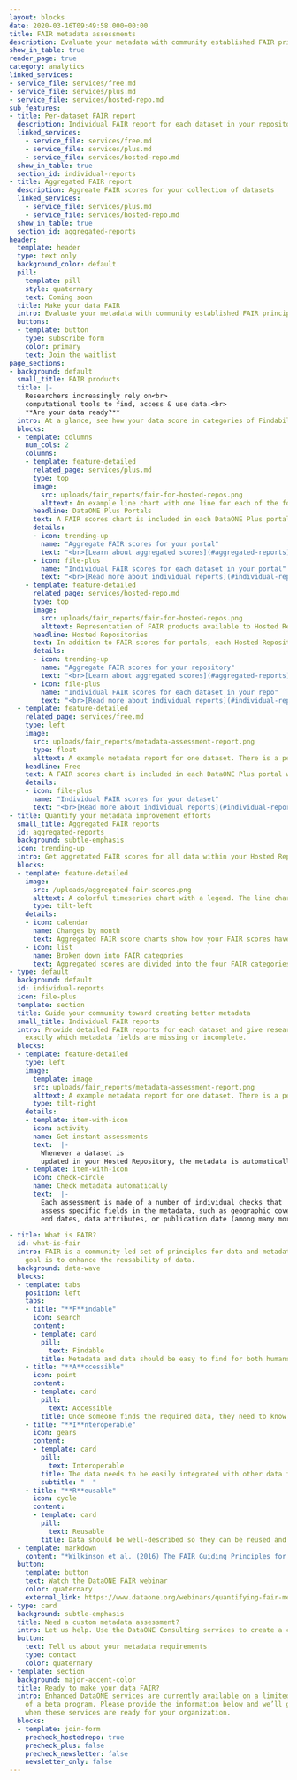```yaml
---
layout: blocks
date: 2020-03-16T09:49:58.000+00:00
title: FAIR metadata assessments
description: Evaluate your metadata with community established FAIR principles
show_in_table: true
render_page: true
category: analytics
linked_services:
- service_file: services/free.md
- service_file: services/plus.md
- service_file: services/hosted-repo.md
sub_features:
- title: Per-dataset FAIR report
  description: Individual FAIR report for each dataset in your repository
  linked_services:
    - service_file: services/free.md
    - service_file: services/plus.md
    - service_file: services/hosted-repo.md
  show_in_table: true
  section_id: individual-reports
- title: Aggregated FAIR report
  description: Aggreate FAIR scores for your collection of datasets
  linked_services:
    - service_file: services/plus.md
    - service_file: services/hosted-repo.md
  show_in_table: true
  section_id: aggregated-reports
header:
  template: header
  type: text only
  background_color: default
  pill:
    template: pill
    style: quaternary
    text: Coming soon
  title: Make your data FAIR
  intro: Evaluate your metadata with community established FAIR principles.
  buttons:
  - template: button
    type: subscribe form
    color: primary
    text: Join the waitlist
page_sections:
- background: default
  small_title: FAIR products
  title: |- 
    Researchers increasingly rely on<br>
    computational tools to find, access & use data.<br>
    **Are your data ready?**
  intro: At a glance, see how your data score in categories of Findability, Accessibility, Interoperability, and Reusability ("FAIR"). With assessments based on the [community established FAIR data principles](#what-is-fair), you can guide your community toward maximizing the value of their digital assets.
  blocks:
  - template: columns
    num_cols: 2
    columns:
    - template: feature-detailed
      related_page: services/plus.md 
      type: top
      image:
        src: uploads/fair_reports/fair-for-hosted-repos.png
        alttext: An example line chart with one line for each of the four FAIR metrics (Findability, Accessibility, Interoperability, and Reusability) showing changes in scores per month
      headline: DataONE Plus Portals
      text: A FAIR scores chart is included in each DataONE Plus portal with scores that summarize the dataset collection. Additionally, access assessments for each and each dataset in your portal.
      details:
      - icon: trending-up
        name: "Aggregate FAIR scores for your portal"
        text: "<br>[Learn about aggregated scores](#aggregated-reports)"
      - icon: file-plus
        name: "Individual FAIR scores for each dataset in your portal"
        text: "<br>[Read more about individual reports](#individual-reports)"
    - template: feature-detailed
      related_page: services/hosted-repo.md
      type: top
      image:
        src: uploads/fair_reports/fair-for-hosted-repos.png
        alttext: Representation of FAIR products available to Hosted Repository users. A time series chart of aggregated FAIR metrics over time, and a stack of individual metadata assessment for each dataset. The individual assessment shows 38 metadata checks and an overall score for each of the four FAIR metrics (Findability, Accessibility, Interoperability, and Reusability)
      headline: Hosted Repositories
      text: In addition to FAIR scores for portals, each Hosted Repository includes a FAIR scores chart for the entire repository holdings, plus individual assessments for each and every dataset
      details:
      - icon: trending-up
        name: "Aggregate FAIR scores for your repository"
        text: "<br>[Learn about aggregated scores](#aggregated-reports)"
      - icon: file-plus
        name: "Individual FAIR scores for each dataset in your repo"
        text: "<br>[Read more about individual reports](#individual-reports)"
  - template: feature-detailed
    related_page: services/free.md 
    type: left
    image:
      src: uploads/fair_reports/metadata-assessment-report.png
      type: float
      alttext: A example metadata report for one dataset. There is a percentage score for each of the four FAIR metrics, a donut chart giving a summary of the 38 metadata checks completed, and section headings showing which checks passed or failed. These sections indicate 31 checks out of 37 passed, 1 check had a warning, 3 checks failed, and there were 4 informational checks. Text at the top of the report says 'After running your metadata against our standard set of metadata, data, and congruency checks, we have found the following potential issues. Please assist us in improving the discoverability and reusability of your research data by addressing the issues below.' 
    headline: Free
    text: A FAIR scores chart is included in each DataONE Plus portal with scores that summarize the dataset collection. Additionally, access assessments for each and each dataset in your portal.
    details:
    - icon: file-plus
      name: "Individual FAIR scores for your dataset"
      text: "<br>[Read more about individual reports](#individual-reports)"
- title: Quantify your metadata improvement efforts
  small_title: Aggregated FAIR reports
  id: aggregated-reports
  background: subtle-emphasis
  icon: trending-up
  intro: Get aggretated FAIR scores for all data within your Hosted Repository or DataONE Plus portal
  blocks:
  - template: feature-detailed
    image:
      src: /uploads/aggregated-fair-scores.png
      alttext: A colorful timeseries chart with a legend. The line chart includes one line for each of the four FAIR metrics (Findability, Accessibility, Interoperability, and Reusability) showing changes in scores per month. The legend indicates the current score for each metric as a percentage.
      type: tilt-left
    details:
    - icon: calendar
      name: Changes by month
      text: Aggregated FAIR score charts show how your FAIR scores have changed month-to-month
    - icon: list
      name: Broken down into FAIR categories
      text: Aggregated scores are divided into the four FAIR categories, so you can pinpoint areas that need improvement and see what your metadata strengths are.
- type: default
  background: default
  id: individual-reports
  icon: file-plus
  template: section
  title: Guide your community toward creating better metadata
  small_title: Individual FAIR reports
  intro: Provide detailed FAIR reports for each dataset and give researchers the power to discover
    exactly which metadata fields are missing or incomplete.
  blocks:
  - template: feature-detailed
    type: left
    image:
      template: image
      src: uploads/fair_reports/metadata-assessment-report.png
      alttext: A example metadata report for one dataset. There is a percentage score for each of the four FAIR metrics, a donut chart giving a summary of the 38 metadata checks completed, and section headings showing which checks passed or failed. These sections indicate 31 checks out of 37 passed, 1 check had a warning, 3 checks failed, and there were 4 informational checks. Text at the top of the report says 'After running your metadata against our standard set of metadata, data, and congruency checks, we have found the following potential issues. Please assist us in improving the discoverability and reusability of your research data by addressing the issues below.' 
      type: tilt-right
    details:
    - template: item-with-icon
      icon: activity
      name: Get instant assessments
      text:  |-
        Whenever a dataset is
        updated in your Hosted Repository, the metadata is automatically assessed.
    - template: item-with-icon
      icon: check-circle
      name: Check metadata automatically
      text:  |-
        Each assessment is made of a number of individual checks that
        assess specific fields in the metadata, such as geographic coverage, start and
        end dates, data attributes, or publication date (among many more).
    
- title: What is FAIR?
  id: what-is-fair
  intro: FAIR is a community-led set of principles for data and metadata, whose ultimate
    goal is to enhance the reusability of data.
  background: data-wave
  blocks:
  - template: tabs
    position: left
    tabs:
    - title: "**F**indable"
      icon: search
      content:
      - template: card
        pill:
          text: Findable
        title: Metadata and data should be easy to find for both humans and computers.
    - title: "**A**ccessible"
      icon: point
      content:
      - template: card
        pill:
          text: Accessible
        title: Once someone finds the required data, they need to know how the data can be accessed.
    - title: "**I**nteroperable"
      icon: gears
      content:
      - template: card
        pill:
          text: Interoperable
        title: The data needs to be easily integrated with other data for analysis, storage, and processing.
        subtitle: "  "
    - title: "**R**eusable"
      icon: cycle
      content:
      - template: card
        pill:
          text: Reusable
        title: Data should be well-described so they can be reused and replicated in different settings.
  - template: markdown
    content: "*Wilkinson et al. (2016) The FAIR Guiding Principles for scientific data management and stewardship. Scientific Data, 3:160018. [https://doi.org/10.1038/sdata.2016.18](https://doi.org/10.1038/sdata.2016.18)*"
  button:
    template: button
    text: Watch the DataONE FAIR webinar
    color: quaternary
    external_link: https://www.dataone.org/webinars/quantifying-fair-metadata-improvement-and-guidance-dataone-repository-network
- type: card
  background: subtle-emphasis
  title: Need a custom metadata assessment?
  intro: Let us help. Use the DataONE Consulting services to create a custom metadata assessment report built specifically for your data management requirements.
  button:
    text: Tell us about your metadata requirements
    type: contact
    color: quaternary
- template: section
  background: major-accent-color
  title: Ready to make your data FAIR?
  intro: Enhanced DataONE services are currently available on a limited basis as part
    of a beta program. Please provide the information below and we’ll get in touch
    when these services are ready for your organization.
  blocks:
  - template: join-form
    precheck_hostedrepo: true
    precheck_plus: false
    precheck_newsletter: false
    newsletter_only: false
---
```

